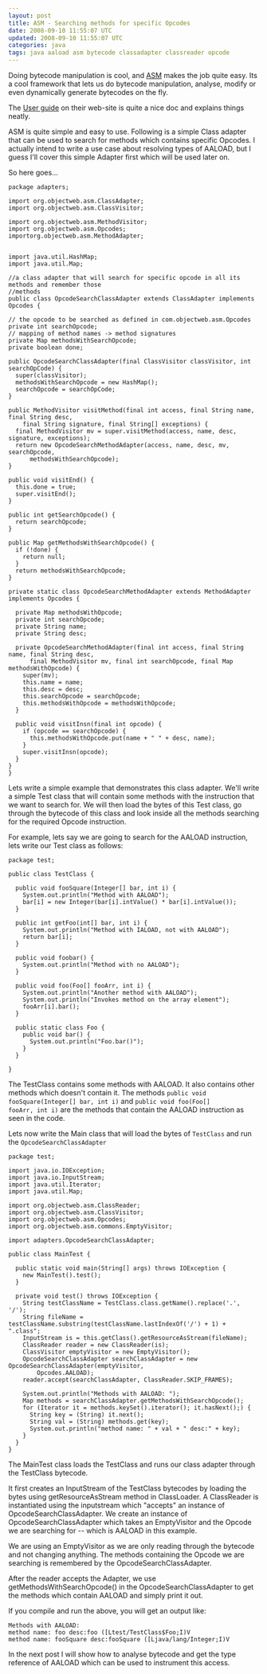 ```yaml
---
layout: post
title: ASM - Searching methods for specific Opcodes
date: 2008-09-10 11:55:07 UTC
updated: 2008-09-10 11:55:07 UTC
categories: java
tags: java aaload asm bytecode classadapter classreader opcode
---
```


Doing bytecode manipulation is cool, and [ASM](http://asm.objectweb.org/) makes the job quite easy. Its a cool 
framework that lets us do bytecode manipulation, analyse, modify or even dynamically generate bytecodes on the fly.

The [User guide]("http://download.forge.objectweb.org/asm/asm-guide.pdf) on their web-site is quite a nice doc and 
explains things neatly.

ASM is quite simple and easy to use. Following is a simple Class adapter that can be used to search for methods which
 contains specific Opcodes. I actually intend to write a use case about resolving types of AALOAD, 
 but I guess I'll cover this simple Adapter first which will be used later on.


So here goes...


    package adapters;
    
    import org.objectweb.asm.ClassAdapter;
    import org.objectweb.asm.ClassVisitor;
    
    import org.objectweb.asm.MethodVisitor;
    import org.objectweb.asm.Opcodes;
    importorg.objectweb.asm.MethodAdapter;
    
    
    import java.util.HashMap;
    import java.util.Map;
    
    //a class adapter that will search for specific opcode in all its methods and remember those
    //methods
    public class OpcodeSearchClassAdapter extends ClassAdapter implements Opcodes {
    
    // the opcode to be searched as defined in com.objectweb.asm.Opcodes
    private int searchOpcode;
    // mapping of method names -> method signatures
    private Map methodsWithSearchOpcode;
    private boolean done;
    
    public OpcodeSearchClassAdapter(final ClassVisitor classVisitor, int searchOpCode) {
      super(classVisitor);
      methodsWithSearchOpcode = new HashMap();
      searchOpcode = searchOpCode;
    }
    
    public MethodVisitor visitMethod(final int access, final String name, final String desc,
        final String signature, final String[] exceptions) {
      final MethodVisitor mv = super.visitMethod(access, name, desc, signature, exceptions);
      return new OpcodeSearchMethodAdapter(access, name, desc, mv, searchOpcode,
          methodsWithSearchOpcode);
    }
    
    public void visitEnd() {
      this.done = true;
      super.visitEnd();
    }
    
    public int getSearchOpcode() {
      return searchOpcode;
    }
    
    public Map getMethodsWithSearchOpcode() {
      if (!done) {
        return null;
      }
      return methodsWithSearchOpcode;
    }
    
    private static class OpcodeSearchMethodAdapter extends MethodAdapter implements Opcodes {
    
      private Map methodsWithOpcode;
      private int searchOpcode;
      private String name;
      private String desc;
    
      private OpcodeSearchMethodAdapter(final int access, final String name, final String desc,
          final MethodVisitor mv, final int searchOpcode, final Map methodsWithOpcode) {
        super(mv);
        this.name = name;
        this.desc = desc;
        this.searchOpcode = searchOpcode;
        this.methodsWithOpcode = methodsWithOpcode;
      }
    
      public void visitInsn(final int opcode) {
        if (opcode == searchOpcode) {
          this.methodsWithOpcode.put(name + " " + desc, name);
        }
        super.visitInsn(opcode);
      }
    }
    }



Lets write a simple example that demonstrates this class adapter. We'll write a simple Test class that will contain 
some methods with the instruction that we want to search for. We will then load the bytes of this Test class, 
go through the bytecode of this class and look inside all the methods searching for the required Opcode instruction.

For example, lets say we are going to search for the AALOAD instruction, lets write our Test class as follows:


    package test;
    
    public class TestClass {
    
      public void fooSquare(Integer[] bar, int i) {
        System.out.println("Method with AALOAD");
        bar[i] = new Integer(bar[i].intValue() * bar[i].intValue());
      }
    
      public int getFoo(int[] bar, int i) {
        System.out.println("Method with IALOAD, not with AALOAD");
        return bar[i];
      }
      
      public void foobar() {
        System.out.println("Method with no AALOAD");
      }
      
      public void foo(Foo[] fooArr, int i) {
        System.out.println("Another method with AALOAD");
        System.out.println("Invokes method on the array element");
        fooArr[i].bar();
      }
      
      public static class Foo {
        public void bar() {
          System.out.println("Foo.bar()");
        }
      }
    
    }


The TestClass contains some methods with AALOAD. It also contains other methods which doesn't contain it. The methods
<code>public void fooSquare(Integer[] bar, int i)</code> and <code>public void foo(Foo[] fooArr, int
    i)</code> are the methods that contain the AALOAD instruction as seen in the code.


Lets now write the Main class that will load the bytes of <code>TestClass</code> and run the 
<code>OpcodeSearchClassAdapter</code>


    package test;
    
    import java.io.IOException;
    import java.io.InputStream;
    import java.util.Iterator;
    import java.util.Map;
    
    import org.objectweb.asm.ClassReader;
    import org.objectweb.asm.ClassVisitor;
    import org.objectweb.asm.Opcodes;
    import org.objectweb.asm.commons.EmptyVisitor;
    
    import adapters.OpcodeSearchClassAdapter;
    
    public class MainTest {
    
      public static void main(String[] args) throws IOException {
        new MainTest().test();
      }
    
      private void test() throws IOException {
        String testClassName = TestClass.class.getName().replace('.', '/');
        String fileName = testClassName.substring(testClassName.lastIndexOf('/') + 1) + ".class";
        InputStream is = this.getClass().getResourceAsStream(fileName);
        ClassReader reader = new ClassReader(is);
        ClassVisitor emptyVisitor = new EmptyVisitor();
        OpcodeSearchClassAdapter searchClassAdapter = new OpcodeSearchClassAdapter(emptyVisitor,
            Opcodes.AALOAD);
        reader.accept(searchClassAdapter, ClassReader.SKIP_FRAMES);
    
        System.out.println("Methods with AALOAD: ");
        Map methods = searchClassAdapter.getMethodsWithSearchOpcode();
        for (Iterator it = methods.keySet().iterator(); it.hasNext();) {
          String key = (String) it.next();
          String val = (String) methods.get(key);
          System.out.println("method name: " + val + " desc:" + key);
        }
      }
    }


The MainTest class loads the TestClass and runs our class adapter through the TestClass bytecode.

It first creates an InputStream of the TestClass bytecodes by loading the bytes using getResourceAsStream method in 
ClassLoader. A ClassReader is instantiated using the inputstream which "accepts" an instance of 
OpcodeSearchClassAdapter. We create an instance of OpcodeSearchClassAdapter which takes an EmptyVisitor and the 
Opcode we are searching for -- which is AALOAD in this example.

We are using an EmptyVisitor as we are only reading through the bytecode and not changing anything. The methods 
containing the Opcode we are searching is remembered by the OpcodeSearchClassAdapter.

After the reader accepts the Adapter, we use getMethodsWithSearchOpcode() in the OpcodeSearchClassAdapter to get the 
methods which contain AALOAD and simply print it out.

If you compile and run the above, you will get an output like:


    Methods with AALOAD: 
    method name: foo desc:foo ([Ltest/TestClass$Foo;I)V
    method name: fooSquare desc:fooSquare ([Ljava/lang/Integer;I)V

In the next post I will show how to analyse bytecode and get the type reference of AALOAD which can be used to instrument this access.
